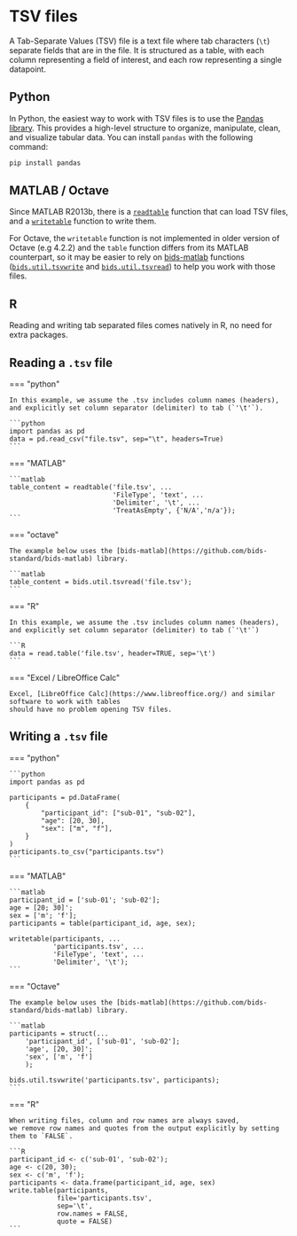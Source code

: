 # TSV files

A Tab-Separate Values (TSV) file is a text file where tab characters (`\t`) separate fields that are in the file.
It is structured as a table, with each column representing a field of interest,
and each row representing a single datapoint.

## Python

In Python, the easiest way to work with TSV files is to use the [Pandas library](https://pandas.pydata.org/).
This provides a high-level structure to organize, manipulate, clean, and visualize tabular data.
You can install `pandas` with the following command:

```bash
pip install pandas
```

## MATLAB / Octave

Since MATLAB R2013b,
there is a [`readtable`](https://www.mathworks.com/help/matlab/ref/readtable.html) function that can load TSV files,
and a [`writetable`](https://www.mathworks.com/help/matlab/ref/writetable.html) function to write them.

For Octave, the `writetable` function is not implemented in older version of Octave
(e.g 4.2.2) and the `table` function differs from its MATLAB counterpart,
so it may be easier to rely on [bids-matlab](https://github.com/bids-standard/bids-matlab) functions
([`bids.util.tsvwrite`](https://bids-matlab.readthedocs.io/en/main/utility_functions.html#bids.util.tsvwrite) and
[`bids.util.tsvread`](https://bids-matlab.readthedocs.io/en/main/utility_functions.html#bids.util.tsvread))
to help you work with those files.

## R

Reading and writing tab separated files comes natively in R, no need for extra packages.

## Reading a `.tsv` file

=== "python"

    In this example, we assume the .tsv includes column names (headers),
    and explicitly set column separator (delimiter) to tab (`'\t'`).

    ```python
    import pandas as pd
    data = pd.read_csv("file.tsv", sep="\t", headers=True)
    ```

=== "MATLAB"

    ```matlab
    table_content = readtable('file.tsv', ...
                              'FileType', 'text', ...
                              'Delimiter', '\t', ...
                              'TreatAsEmpty', {'N/A','n/a'});
    ```

=== "octave"

    The example below uses the [bids-matlab](https://github.com/bids-standard/bids-matlab) library.

    ```matlab
    table_content = bids.util.tsvread('file.tsv');
    ```

=== "R"

    In this example, we assume the .tsv includes column names (headers),
    and explicitly set column separator (delimiter) to tab (`'\t'`)

    ```R
    data = read.table('file.tsv', header=TRUE, sep='\t')
    ```

=== "Excel / LibreOffice Calc"

    Excel, [LibreOffice Calc](https://www.libreoffice.org/) and similar software to work with tables
    should have no problem opening TSV files.

## Writing a `.tsv` file

=== "python"

    ```python
    import pandas as pd

    participants = pd.DataFrame(
        {
            "participant_id": ["sub-01", "sub-02"],
            "age": [20, 30],
            "sex": ["m", "f"],
        }
    )
    participants.to_csv("participants.tsv")
    ```

=== "MATLAB"

    ```matlab
    participant_id = ['sub-01'; 'sub-02'];
    age = [20; 30]';
    sex = ['m'; 'f'];
    participants = table(participant_id, age, sex);

    writetable(participants, ...
               'participants.tsv', ...
               'FileType', 'text', ...
               'Delimiter', '\t');
    ```

=== "Octave"

    The example below uses the [bids-matlab](https://github.com/bids-standard/bids-matlab) library.

    ```matlab
    participants = struct(...
        'participant_id', ['sub-01', 'sub-02'];
        'age', [20, 30]';
        'sex', ['m', 'f']
        );

    bids.util.tsvwrite('participants.tsv', participants);
    ```

=== "R"

    When writing files, column and row names are always saved,
    we remove row names and quotes from the output explicitly by setting them to `FALSE`.

    ```R
    participant_id <- c('sub-01', 'sub-02');
    age <- c(20, 30);
    sex <- c('m', 'f');
    participants <- data.frame(participant_id, age, sex)
    write.table(participants,
                file='participants.tsv',
                sep='\t',
                row.names = FALSE,
                quote = FALSE)
    ```
